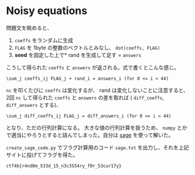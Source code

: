 # Noisy equations

問題文を眺めると、
1. `coeffs` をランダムに生成
1. `FLAG` を 1byte の整数のベクトルとみなし、 `dot(coeffs, FLAG)`
1. **seed** を固定した上で* rand を生成して足す = `answers`

こうして得られた `coeffs` と `answers` が返される。式で書くとこんな感じ。
```
\sum_j coeffs_ij FLAG_j + rand_i = answers_i (for 0 <= i < 44)
```
`nc` を叩くたびに `coeffs` は変化するが、 rand は変化しないことに注意すると、2回 `nc` して得られた `coeffs` と `answers` の差を取れば ( `diff_coeffs`, `diff_answers` とする)、

```
\sum_j diff_coeffs_ij FLAG_j = diff_answers_i (for 0 <= i < 44)
```
となり、ただの行列計算になる。
大きな値の行列計算を扱うため、 `numpy` とかで適当にやろうとすると詰んでしまった。自分は [sage](https://sagecell.sagemath.org/) を使って解いた。 

`create_sage_code.py` でフラグ計算用のコード `sage.txt` を出力し、それを上記サイトに投げてフラグを得た。

`ctf4b{r4nd0m_533d_15_n3c3554ry_f0r_53cur17y}`

